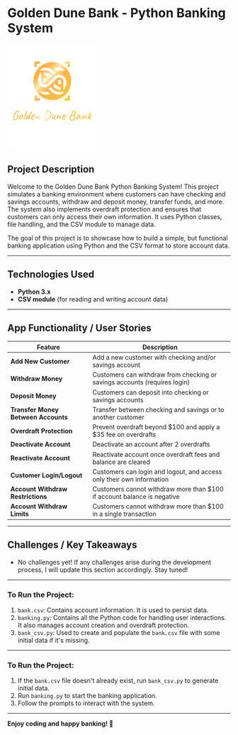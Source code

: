 # Golden Dune Bank - Python Banking System

![Golden Dune Bank](./Golden%20Dune%20Bank%20(3).png)


## Project Description

Welcome to the Golden Dune Bank Python Banking System! This project simulates a banking environment where customers can have checking and savings accounts, withdraw and deposit money, transfer funds, and more. The system also implements overdraft protection and ensures that customers can only access their own information. It uses Python classes, file handling, and the CSV module to manage data.

The goal of this project is to showcase how to build a simple, but functional banking application using Python and the CSV format to store account data.

---

## Technologies Used
- **Python 3.x**  
- **CSV module** (for reading and writing account data)
---

## App Functionality / User Stories
| Feature                          | Description |
|-----------------------------------|-------------|
| **Add New Customer**              | Add a new customer with checking and/or savings account |
| **Withdraw Money**                | Customers can withdraw from checking or savings accounts (requires login) |
| **Deposit Money**                 | Customers can deposit into checking or savings accounts |
| **Transfer Money Between Accounts** | Transfer between checking and savings or to another customer |
| **Overdraft Protection**          | Prevent overdraft beyond $100 and apply a $35 fee on overdrafts |
| **Deactivate Account**            | Deactivate an account after 2 overdrafts |
| **Reactivate Account**            | Reactivate account once overdraft fees and balance are cleared |
| **Customer Login/Logout**         | Customers can login and logout, and access only their own information |
| **Account Withdraw Restrictions** | Customers cannot withdraw more than $100 if account balance is negative |
| **Account Withdraw Limits**       | Customers cannot withdraw more than $100 in a single transaction |


---

## Challenges / Key Takeaways
- No challenges yet! If any challenges arise during the development process, I will update this section accordingly. Stay tuned!


---
### To Run the Project:

1. `bank.csv`: Contains account information. It is used to persist data.
2. `banking.py`: Contains all the Python code for handling user interactions. It also manages account creation and overdraft protection.
3. `bank_csv.py`: Used to create and populate the `bank.csv` file with some initial data if it's missing.

---

### To Run the Project:

1. If the `bank.csv` file doesn't already exist, run `bank_csv.py` to generate initial data.
2. Run `banking.py` to start the banking application.
3. Follow the prompts to interact with the system.
---
**Enjoy coding and happy banking! 💸**
